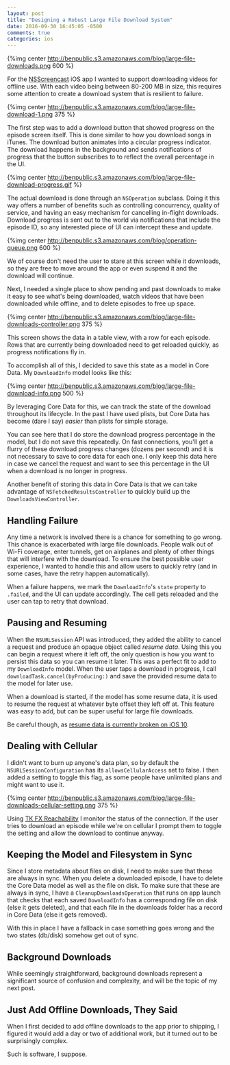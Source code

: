 ```yaml
---
layout: post
title: "Designing a Robust Large File Download System"
date: 2016-09-30 16:45:05 -0500
comments: true
categories: ios
---
```


{%img center http://benpublic.s3.amazonaws.com/blog/large-file-downloads.png 600 %}

For the [NSScreencast](http://nsscreencast.com) iOS app I wanted to support downloading videos for offline use. With each video being between 80-200 MB in size, this requires some attention to create a download system that is resilient to failure.

<!-- more -->

{%img center http://benpublic.s3.amazonaws.com/blog/large-file-download-1.png 375 %}

The first step was to add a download button that showed progress on the episode screen itself. This is done similar to how you download songs in iTunes. The download button animates into a circular progress indicator. The download happens in the background and sends notifications of progress that the button subscribes to to reflect the overall percentage in the UI.

{%img center http://benpublic.s3.amazonaws.com/blog/large-file-download-progress.gif %}


The actual download is done through an `NSOperation` subclass. Doing it this way offers a number of benefits such as controlling concurrency, quality of service, and having an easy mechanism for cancelling in-flight downloads. Download progress is sent out to the world via notifications that include the episode ID, so any interested piece of UI can intercept these and update.

{%img center http://benpublic.s3.amazonaws.com/blog/operation-queue.png 600 %}

We of course don't need the user to stare at this screen while it downloads, so they are free to move around the app or even suspend it and the download will continue.

Next, I needed a single place to show pending and past downloads to make it easy to see what's being downloaded, watch videos that have been downloaded while offline, and to delete episodes to free up space.

{%img center http://benpublic.s3.amazonaws.com/blog/large-file-downloads-controller.png 375 %}

This screen shows the data in a table view, with a row for each episode. Rows that are currently being downloaded need to get reloaded quickly, as progress notifications fly in.

To accomplish all of this, I decided to save this state as a model in Core Data.  My `DownloadInfo` model looks like this:

{%img center http://benpublic.s3.amazonaws.com/blog/large-file-download-info.png 500 %}

By leveraging Core Data for this, we can track the state of the download throughout its lifecycle. In the past I have used plists, but Core Data has become (dare I say) _easier_ than plists for simple storage.

You can see here that I do store the download progress percentage in the model, but I do not save this repeatedly. On fast connections, you'll get a flurry of these download progress changes (dozens per second) and it is not necessary to save to core data for each one. I only keep this data here in case we cancel the request and want to see this percentage in the UI when a download is no longer in progress.

Another benefit of storing this data in Core Data is that we can take advantage of `NSFetchedResultsController` to quickly build up the `DownloadsViewController`.

## Handling Failure

Any time a network is involved there is a chance for something to go wrong. This chance is exacerbated with large file downloads. People walk out of Wi-Fi coverage, enter tunnels, get on airplanes and plenty of other things that will interfere with the download. To ensure the best possible user experience, I wanted to handle this and allow users to quickly retry (and in some cases, have the retry happen automatically).

When a failure happens, we mark the `DownloadInfo`'s `state` property to `.failed`, and the UI can update accordingly. The cell gets reloaded and the user can tap to retry that download.

## Pausing and Resuming

When the `NSURLSession` API was introduced, they added the ability to cancel a request and produce an opaque object called _resume data_. Using this you can begin a request where it left off, the only question is how you want to persist this data so you can resume it later. This was a perfect fit to add to my `DownloadInfo` model.  When the user taps a download in progress, I call `downloadTask.cancel(byProducing:)` and save the provided resume data to the model for later use.

When a download is started, if the model has some resume data, it is used to resume the request at whatever byte offset they left off at. This feature was easy to add, but can be super useful for large file downloads.

Be careful though, as [resume data is currently broken on iOS 10](http://benscheirman.com/2016/09/resume-data-broken-in-ios-10/).

## Dealing with Cellular

I didn't want to burn up anyone's data plan, so by default the `NSURLSessionConfiguration` has its `allowsCellularAccess` set to false. I then added a setting to toggle this flag, as some people have unlimited plans and might want to use it.

{%img center http://benpublic.s3.amazonaws.com/blog/large-file-downloads-cellular-setting.png 375 %}

Using [TK FX Reachability](https://github.com/nicklockwood/FXReachability) I monitor the status of the connection. If the user tries to download an episode while we're on cellular I prompt them to toggle the setting and allow the download to continue anyway.

## Keeping the Model and Filesystem in Sync

Since I store metadata about files on disk, I need to make sure that these are always in sync. When you delete a downloaded episode, I have to delete the Core Data model as well as the file on disk. To make sure that these are always in sync, I have a `CleanupDownloadsOperation` that runs on app launch that checks that each saved `DownloadInfo` has a corresponding file on disk (else it gets deleted), and that each file in the downloads folder has a record in Core Data (else it gets removed).

With this in place I have a fallback in case something goes wrong and the two states (db/disk) somehow get out of sync.

## Background Downloads

While seemingly straightforward, background downloads represent a significant source of confusion and complexity, and will be the topic of my next post.

## Just Add Offline Downloads, They Said

When I first decided to add offline downloads to the app prior to shipping, I figured it would add a day or two of additional work, but it turned out to be surprisingly complex.

Such is software, I suppose.
